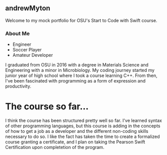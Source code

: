 ## andrewMyton

Welcome to my mock portfolio for OSU's Start to Code with Swift course.

### About Me
- Engineer
- Soccer Player
- Amateur Developer

I graduated from OSU in 2016 with a degree in Materials Science and Engineering with a minor in Microbiology. My coding journey started my junior year of high school where I took a course learning C++. From then, I've been fascinated with programming as a form of expression and productivity. 


# The course so far...
I think the course has been structured pretty well so far. I've learned syntax of other programming languages, but this course is adding in the concepts of how to get a job as a developer and the different non-coding skills necessary to do so. I like the fact has taken the time to create a formalized course granting a certificate, and I plan on taking the Pearson Swift Certification upon completetion of the program.



